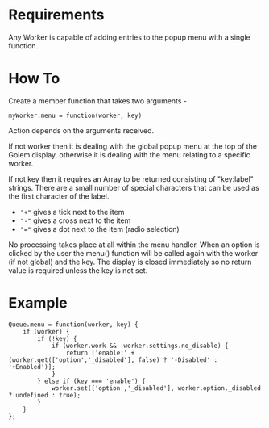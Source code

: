 # Requirements #

Any Worker is capable of adding entries to the popup menu with a single function.

# How To #

Create a member function that takes two arguments -

```
myWorker.menu = function(worker, key)
```

Action depends on the arguments received.

If not worker then it is dealing with the global popup menu at the top of the Golem display, otherwise it is dealing with the menu relating to a specific worker.

If not key then it requires an Array to be returned consisting of "key:label" strings. There are a small number of special characters that can be used as the first character of the label.

  * `"+"` gives a tick next to the item
  * `"-"` gives a cross next to the item
  * `"="` gives a dot next to the item (radio selection)

No processing takes place at all within the menu handler. When an option is clicked by the user the menu() function will be called again with the worker (if not global) and the key. The display is closed immediately so no return value is required unless the key is not set.

# Example #

```
Queue.menu = function(worker, key) {
	if (worker) {
		if (!key) {
			if (worker.work && !worker.settings.no_disable) {
				return ['enable:' + (worker.get(['option','_disabled'], false) ? '-Disabled' : '+Enabled')];
			}
		} else if (key === 'enable') {
			worker.set(['option','_disabled'], worker.option._disabled ? undefined : true);
		}
	}
};

```